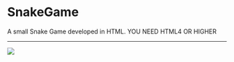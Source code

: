 # SnakeGame

<p>A small Snake Game developed in HTML. YOU NEED HTML4 OR HIGHER</p>
<hr></hr>
<img src="https://i.ibb.co/MkWrwDq/Capture1.png">

